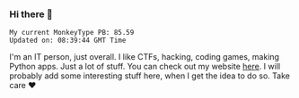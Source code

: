 ### Hi there 👋
<!-- PB START -->
```
My current MonkeyType PB: 85.59
Updated on: 08:39:44 GMT Time
```
<!-- PB END -->
I'm an IT person, just overall. I like CTFs, hacking, coding games, making Python apps. Just a lot of stuff.
You can check out my website [here](https://skill3472.github.io/).
I will probably add some interesting stuff here, when I get the idea to do so. Take care ❤️
